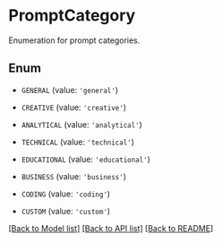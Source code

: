 # PromptCategory

Enumeration for prompt categories.

## Enum

* `GENERAL` (value: `'general'`)

* `CREATIVE` (value: `'creative'`)

* `ANALYTICAL` (value: `'analytical'`)

* `TECHNICAL` (value: `'technical'`)

* `EDUCATIONAL` (value: `'educational'`)

* `BUSINESS` (value: `'business'`)

* `CODING` (value: `'coding'`)

* `CUSTOM` (value: `'custom'`)

[[Back to Model list]](../README.md#documentation-for-models) [[Back to API list]](../README.md#documentation-for-api-endpoints) [[Back to README]](../README.md)


